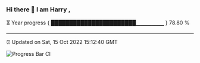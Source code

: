 ### Hi there 👋 I am Harry , 

⏳ Year progress { ███████████████████████▁▁▁▁▁▁▁ } 78.80 %

---

⏰ Updated on Sat, 15 Oct 2022 15:12:40 GMT

![Progress Bar CI](https://github.com/duykhang68/duykhang68/workflows/Progress%20Bar%20CI/badge.svg)
